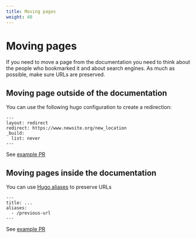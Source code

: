 ```yaml
---
title: Moving pages
weight: 40
---
```


# Moving pages

If you need to move a page from the documentation you need to think about the people who bookmarked it and about search engines. As much as possible, make sure URLs are preserved.

## Moving page outside of the documentation

You can use the following hugo configuration to create a redirection:

```
---
layout: redirect
redirect: https://www.newsite.org/new_location
_build:
  list: never
---
```

See [example PR](https://github.com/PrestaShop/docs/pull/1210)

## Moving pages inside the documentation

You can use [Hugo aliases](https://gohugo.io/content-management/urls/) to preserve URLs

```
---
title: ...
aliases:
  - /previous-url
---
```

See [example PR](https://github.com/PrestaShop/docs/pull/564)
